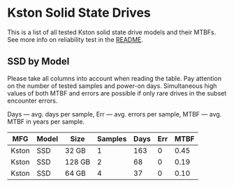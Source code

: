 Kston Solid State Drives
========================

This is a list of all tested Kston solid state drive models and their MTBFs. See
more info on reliability test in the [README](https://github.com/bsdhw/SMART).

SSD by Model
------------

Please take all columns into account when reading the table. Pay attention on the
number of tested samples and power-on days. Simultaneous high values of both MTBF
and errors are possible if only rare drives in the subset encounter errors.

Days — avg. days per sample,
Err  — avg. errors per sample,
MTBF — avg. MTBF in years per sample.

| MFG       | Model              | Size   | Samples | Days  | Err   | MTBF   |
|-----------|--------------------|--------|---------|-------|-------|--------|
| Kston     | SSD                | 32 GB  | 1       | 163   | 0     | 0.45   |
| Kston     | SSD                | 128 GB | 2       | 68    | 0     | 0.19   |
| Kston     | SSD                | 64 GB  | 4       | 37    | 0     | 0.10   |
